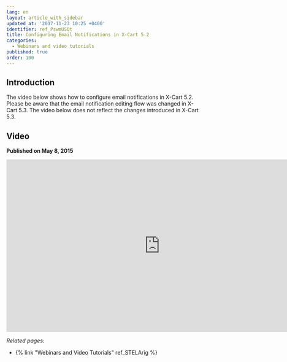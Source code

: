 ```yaml
---
lang: en
layout: article_with_sidebar
updated_at: '2017-11-23 10:25 +0400'
identifier: ref_PswmUSQt
title: Configuring Email Notifications in X-Cart 5.2
categories:
  - Webinars and video tutorials
published: true
order: 100
---
```



## Introduction

The video below shows how to configure email notifications in X-Cart 5.2. Please be aware that the email notification editing flow was changed in X-Cart 5.3. The video below does not reflect the changes introduced in X-Cart 5.3.

## Video
**Published on May 8, 2015**
<iframe class="youtube-player" type="text/html" style="width: 800px; height: 450px" src="https://www.youtube.com/embed/hu0UotNu2pE" frameborder="0"></iframe>


_Related pages:_

*   {% link "Webinars and Video Tutorials" ref_STELArig %}
